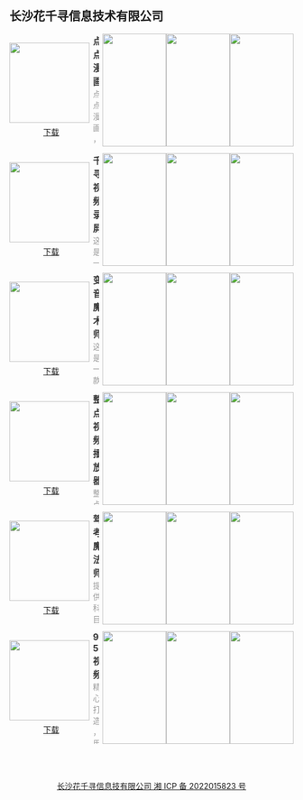 ## 长沙花千寻信息技术有限公司

<style>#content h2 {height: 0; display: none;} body .page-header {background-color: #03a9f4; background-image: linear-gradient(120deg, #4caf50, #bcbcbc);} body .project-tagline {margin: 0;} .site-footer {display: none;}</style>

<section style="display: flex; justify-content: space-between; align-items: center; margin-bottom: 12px;">
	<div style="display: flex; flex-direction: column;">
		<img style="width: 142px; height: 142px; min-width: 142px; margin-right: 6px;" src="https://swsdl.vivo.com.cn/appstore/developer/icon/20220921/2022092112054421wjb.png"/>
		<a style="margin: 6px auto 0;" href="https://swsdl.vivo.com.cn/appstore/developer/icon/20220921/2022092112054421wjb.png">下载</a>
	</div>
	<div style="max-height: 200px; overflow: hidden;">
		<b style="font-size: 16px;color: #333;">点点漫画</b>
		<p style="margin: 0; font-size: 14px;color: #999;">点点漫画，尽情展示独特与个性！海量图片，定期更新，紧跟热搜流行，让你随时都有新选择！超高清大图、无水印精美图片，清晰亮丽！宽屏壁纸，纵向横向都能hold住！精美图片，全部免费下载，不限次数哦！快速编辑图片，让它更靓丽！</p>
	</div>
	<div style="display: flex; margin-left: 6px;">
		<img style="width: 113px; height: 200px; min-width: 113px" src="https://swsdl.vivo.com.cn/appstore/developer/screenshot/20220921/202209211214552k4xd.png"/>
		<img style="width: 113px; height: 200px; min-width: 113px" src="https://swsdl.vivo.com.cn/appstore/developer/screenshot/20220921/202209211215105utsi.png"/>
		<img style="width: 113px; height: 200px; min-width: 113px" src="https://swsdl.vivo.com.cn/appstore/developer/screenshot/20220921/202209211215170dg6q.png"/>
	</div>
</section>

<section style="display: flex; justify-content: space-between; align-items: center; margin-bottom: 12px;">
	<div style="display: flex; flex-direction: column;">
		<img style="width: 142px; height: 142px; min-width: 142px; margin-right: 6px;" src="https://swsdl.vivo.com.cn/appstore/developer/icon/20220920/20220920181742110e1.png"/>
		<a style="margin: 6px auto 0;" href="https://swsdl.vivo.com.cn/appstore/developer/icon/20220920/20220920181742110e1.png">下载</a>
	</div>
	<div style="max-height: 200px; overflow: hidden;">
		<b style="font-size: 16px;color: #333;">千寻视频录屏</b>
		<p style="margin: 0; font-size: 14px;color: #999;">这是一款实用的屏幕录制软件！软件使用简单，无需过多学习，上手即用！视频录制质量高，如果再进行二次压缩，可以让体积更小！快捷剪辑功能，在录制完后，我们可以进行自由剪辑，比如去掉开头和结尾，选择进度条保存即可！视频变速操作，可以对录制的视频倍速播放！保存每次录制的历史记录，让视频不丢失！</p>
	</div>
	<div style="display: flex; margin-left: 6px;">
		<img style="width: 113px; height: 200px; min-width: 113px" src="https://swsdl.vivo.com.cn/appstore/developer/screenshot/20220920/202209201819002gc13.png"/>
		<img style="width: 113px; height: 200px; min-width: 113px" src="https://swsdl.vivo.com.cn/appstore/developer/screenshot/20220920/202209201819024p8gj.png"/>
		<img style="width: 113px; height: 200px; min-width: 113px" src="https://swsdl.vivo.com.cn/appstore/developer/screenshot/20220920/202209201819046xgrf.png"/>
	</div>
</section>

<section style="display: flex; justify-content: space-between; align-items: center; margin-bottom: 12px;">
	<div style="display: flex; flex-direction: column;">
		<img style="width: 142px; height: 142px; min-width: 142px; margin-right: 6px;" src="https://swsdl.vivo.com.cn/appstore/developer/icon/20220917/202209171240118ioh8.png"/>
		<a style="margin: 6px auto 0;" href="https://swsdl.vivo.com.cn/appstore/developer/icon/20220917/202209171240118ioh8.png">下载</a>
	</div>
	<div style="max-height: 200px; overflow: hidden;">
		<b style="font-size: 16px;color: #333;">变音魔术师</b>
		<p style="margin: 0; font-size: 14px;color: #999;">这是一款非常神奇的手机变声软件，让你可以随意改变自己的声音，百变特效声音组合随你选择。无论是变声大叔、萝莉、恐怖、机器人等声音都不在话下，功能十分强悍。为用户提供了的大量的语音包，语音包种类多，有特色。语音包支持分享到多种社交平台，轻松玩转不一样的声音。</p>
	</div>
	<div style="display: flex; margin-left: 6px;">
		<img style="width: 113px; height: 200px; min-width: 113px" src="https://swsdl.vivo.com.cn/appstore/developer/screenshot/20220917/202209171242061p9dc.png"/>
		<img style="width: 113px; height: 200px; min-width: 113px" src="https://swsdl.vivo.com.cn/appstore/developer/screenshot/20220917/2022091712421490q92.png"/>
		<img style="width: 113px; height: 200px; min-width: 113px" src="https://swsdl.vivo.com.cn/appstore/developer/screenshot/20220917/202209171242178ynj9.png"/>
	</div>
</section>

<section style="display: flex; justify-content: space-between; align-items: center; margin-bottom: 12px;">
	<div style="display: flex; flex-direction: column;">
		<img style="width: 142px; height: 142px; min-width: 142px; margin-right: 6px;" src="https://swsdl.vivo.com.cn/appstore/developer/icon/20220916/202209161752143umsd.png"/>
		<a style="margin: 6px auto 0;" href="https://swsdl.vivo.com.cn/appstore/developer/icon/20220916/202209161752143umsd.png">下载</a>
	</div>
	<div style="max-height: 200px; overflow: hidden;">
		<b style="font-size: 16px;color: #333;">整点视频播放器</b>
		<p style="margin: 0; font-size: 14px;color: #999;">整点视频播放器，是一款专业的视频播放器！支持本地视频和远程视频播放！【本地视频】支持常用的视频格式，如flv，mp4，rmvb等，本地文件可以一键快速导入播放器播放；【远程视频】支持对链接的播放，支持格式为.mp4文件，快速解码，动态缓存；【电脑传输】可以快速传输本地文件到浏览器，拒绝数据线，拒绝第三方软件中转；</p>
	</div>
	<div style="display: flex; margin-left: 6px;">
		<img style="width: 113px; height: 200px; min-width: 113px" src="https://swsdl.vivo.com.cn/appstore/developer/screenshot/20220916/202209161752473co1l.png"/>
		<img style="width: 113px; height: 200px; min-width: 113px" src="https://swsdl.vivo.com.cn/appstore/developer/screenshot/20220916/2022091617525816i9r.png"/>
		<img style="width: 113px; height: 200px; min-width: 113px" src="https://swsdl.vivo.com.cn/appstore/developer/screenshot/20220916/20220916175300595k0.png"/>
	</div>
</section>

<section style="display: flex; justify-content: space-between; align-items: center; margin-bottom: 12px;">
	<div style="display: flex; flex-direction: column;">
		<img style="width: 142px; height: 142px; min-width: 142px; margin-right: 6px;" src="https://swsdl.vivo.com.cn/appstore/developer/icon/20220919/202209191731118s13e.png"/>
		<a style="margin: 6px auto 0;" href="https://swsdl.vivo.com.cn/appstore/developer/icon/20220919/202209191731118s13e.png">下载</a>
	</div>
	<div style="max-height: 200px; overflow: hidden;">
		<b style="font-size: 16px;color: #333;">驾考魔法师</b>
		<p style="margin: 0; font-size: 14px;color: #999;">提供科目一、科目四全真题库＋详细解析，对接权威数据，实时更新题库！根据个人做题记录，记录错题，方便复习纠正错误.助您提高驾考成绩、顺利通过考试，为您学车保驾护航. 您备考驾照的理想工具，全方位为您学车保驾护航！</p>
	</div>
	<div style="display: flex; margin-left: 6px;">
		<img style="width: 113px; height: 200px; min-width: 113px" src="https://swsdl.vivo.com.cn/appstore/developer/screenshot/20220919/202209191731592io7e.png"/>
		<img style="width: 113px; height: 200px; min-width: 113px" src="https://swsdl.vivo.com.cn/appstore/developer/screenshot/20220919/202209191732019llff.png"/>
		<img style="width: 113px; height: 200px; min-width: 113px" src="https://swsdl.vivo.com.cn/appstore/developer/screenshot/20220919/20220919173202820g9.png"/>
	</div>
</section>

<section style="display: flex; justify-content: space-between; align-items: center; margin-bottom: 12px;">
	<div style="display: flex; flex-direction: column;">
		<img style="width: 142px; height: 142px; min-width: 142px; margin-right: 6px;" src="https://swsdl.vivo.com.cn/appstore/developer/icon/20220920/202209200909461qugy.png"/>
		<a style="margin: 6px auto 0;" href="https://swsdl.vivo.com.cn/appstore/developer/icon/20220920/202209200909461qugy.png">下载</a>
	</div>
	<div style="max-height: 200px; overflow: hidden;">
		<b style="font-size: 16px;color: #333;">95视频</b>
		<p style="margin: 0; font-size: 14px;color: #999;">精心打造，用的满意的视频应用！【视频编辑】包括视频变速、视频裁剪、视频倒放、添加字幕、视频拼接合并等；【音乐相册】炫酷的转场动画，自由搭配多款质感滤镜；【视频压缩】支持多个视频同时压缩，也可以提取音频压缩，减少压缩时间；【音频提取】一键提取音频内容；快来试试吧！</p>
	</div>
	<div style="display: flex; margin-left: 6px;">
		<img style="width: 113px; height: 200px; min-width: 113px" src="https://swsdl.vivo.com.cn/appstore/developer/screenshot/20220920/202209200913209568m.png"/>
		<img style="width: 113px; height: 200px; min-width: 113px" src="https://swsdl.vivo.com.cn/appstore/developer/screenshot/20220920/202209200913241q8b4.png"/>
		<img style="width: 113px; height: 200px; min-width: 113px" src="https://swsdl.vivo.com.cn/appstore/developer/screenshot/20220920/202209200913265ljum.png"/>
	</div>
</section>

<a style="display: block; margin: 4rem; text-align: center;" href="http://beian.miit.gov.cn/">长沙花千寻信息技有限公司 湘 ICP 备 2022015823 号</a>
